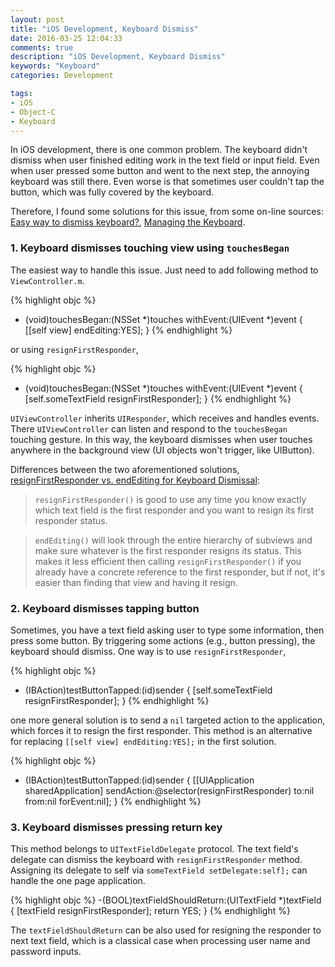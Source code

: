 ```yaml
---
layout: post
title: "iOS Development, Keyboard Dismiss"
date: 2016-03-25 12:04:33
comments: true
description: "iOS Development, Keyboard Dismiss"
keywords: "Keyboard"
categories: Development

tags:
- iOS
- Object-C
- Keyboard
---
```


In iOS development, there is one common problem. The keyboard didn't dismiss when user finished editing work in the text field or input field. Even when user pressed some button and went to the next step, the annoying keyboard was still there. Even worse is that sometimes user couldn't tap the button, which was fully covered by the keyboard.

Therefore, I found some solutions for this issue, from some on-line sources: [Easy way to dismiss keyboard?](http://stackoverflow.com/questions/741185/easy-way-to-dismiss-keyboard), [Managing the Keyboard](https://developer.apple.com/library/ios/documentation/StringsTextFonts/Conceptual/TextAndWebiPhoneOS/KeyboardManagement/KeyboardManagement.html).

### 1. Keyboard dismisses touching view using `touchesBegan`
The easiest way to handle this issue. Just need to add following method to `ViewController.m`.

{% highlight objc %}
- (void)touchesBegan:(NSSet *)touches withEvent:(UIEvent *)event {
    [[self view] endEditing:YES];
}
{% endhighlight %}

or using `resignFirstResponder`,

{% highlight objc %}
- (void)touchesBegan:(NSSet *)touches withEvent:(UIEvent *)event {
    [self.someTextField resignFirstResponder];
}
{% endhighlight %}

`UIViewController` inherits `UIResponder`, which receives and handles events. There `UIViewController` can listen and respond to the `touchesBegan` touching gesture. In this way, the keyboard dismisses when user touches anywhere in the background view (UI objects won't trigger, like UIButton).

Differences between the two aforementioned solutions, [resignFirstResponder vs. endEditing for Keyboard Dismissal](http://stackoverflow.com/questions/29882775/resignfirstresponder-vs-endediting-for-keyboard-dismissal):

> `resignFirstResponder()` is good to use any time you know exactly which text field is the first responder and you want to resign its first responder status.

> `endEditing()` will look through the entire hierarchy of subviews and make sure whatever is the first responder resigns its status. This makes it less efficient then calling `resignFirstResponder()` if you already have a concrete reference to the first responder, but if not, it's easier than finding that view and having it resign.

### 2. Keyboard dismisses tapping button
Sometimes, you have a text field asking user to type some information, then press some button. By triggering some actions (e.g., button pressing), the keyboard should dismiss. One way is to use `resignFirstResponder`,

{% highlight objc %}
- (IBAction)testButtonTapped:(id)sender {
    [self.someTextField resignFirstResponder];
}
{% endhighlight %}

one more general solution is to send a `nil` targeted action to the application, which forces it to resign the first responder. This method is an alternative for replacing `[[self view] endEditing:YES];` in the first solution.

{% highlight objc %}
- (IBAction)testButtonTapped:(id)sender {
    [[UIApplication sharedApplication] sendAction:@selector(resignFirstResponder) to:nil from:nil forEvent:nil];
}
{% endhighlight %}

### 3. Keyboard dismisses pressing return key
This method belongs to `UITextFieldDelegate` protocol. The text field's delegate can dismiss the keyboard with `resignFirstResponder` method. Assigning its delegate to self via `someTextField setDelegate:self];` can handle the one page application.

{% highlight objc %}
-(BOOL)textFieldShouldReturn:(UITextField *)textField
{
    [textField resignFirstResponder];
    return YES;
}
{% endhighlight %}

The `textFieldShouldReturn` can be also used for resigning the responder to next text field, which is a classical case when processing user name and password inputs.



